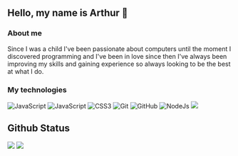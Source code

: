 ## Hello, my name is Arthur 👋

### About me

Since I was a child I've been passionate about computers until the moment I discovered programming and I've been in love since then I've always been improving my skills and gaining experience so always looking to be the best at what I do.

### My technologies

<div>
  <img alt="JavaScript" src="https://img.icons8.com/color/48/000000/javascript.png" />
  <img alt="JavaScript" src="https://img.icons8.com/color/48/000000/typescript.png" />
  <img alt="CSS3" src="https://img.icons8.com/color/48/000000/react-native.png" />
  <img alt="Git" src="https://img.icons8.com/color/48/000000/git.png" />
  <img alt="GitHub" src="https://img.icons8.com/fluent/48/000000/github.png" />
  <img alt="NodeJs" src="https://img.icons8.com/color/48/000000/nodejs.png"/>
  <img src="https://img.icons8.com/color/48/000000/amazon-web-services.png"/>
</div>

## Github Status

<img src="https://github-readme-stats.vercel.app/api?username=arthur-rs&show_icons=true&theme=dracula">
<img src="https://github-readme-stats.vercel.app/api/top-langs/?username=arthur-rs&layout=compact&theme=dracula&count_private=true&line_height=40">
